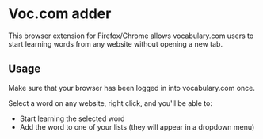 # Voc.com adder

This browser extension for Firefox/Chrome allows vocabulary.com users to start learning words from any website without opening a new tab.

## Usage

Make sure that your browser has been logged in into vocabulary.com once.

Select a word on any website, right click, and you'll be able to:
- Start learning the selected word
- Add the word to one of your lists (they will appear in a dropdown menu)
